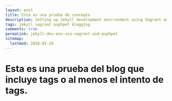 ```yaml
---
layout: post
title: Esta es una prueba de concepto
description: Setting up Jekyll development environment using Vagrant and PuPHPet. Jekyll in virtual machine. Jekyll automation. Jekyll Vagrant.
tags: jekyll vagrant puphpet blogging
comments: true
permalink: jekyll-dev-env-via-vagrant-and-puphpet
sitemap:
  lastmod: 2016-01-28
---
```


# Esta es una prueba del blog que incluye tags o al menos el intento de tags.